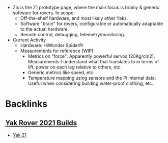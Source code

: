 - Zis is the Z1 prototype page, where the main focus is brainy & generic software for rovers. In scope:
    - Off-the-shelf hardware, and most likely other Yaks.
    - Software "brain" for rovers, configurable or automatically adaptable to the actual hardware.
    - Remote control, debugging, telemetry/monitoring.
- Current Activity
    - Hardware: HiWonder SpiderPi
    - Measurements for reference (WIP)
        - Metrics on "force": Apparently powerful servos (20Kg/cm2). Measurements t understand what that translates to in terms of lift, power on each leg relative to others, etc.
        - Generic metrics like speed, etc.
        - Temperature mapping using sensors and the Pi internal data: Useful when considering building water-proof clothing, etc.

# Backlinks
## [Yak Rover 2021 Builds](<Yak Rover 2021 Builds.md>)
- [Yak Z1](<Yak Z1.md>)


